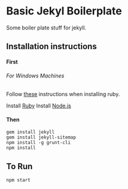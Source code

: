 # Basic Jekyl Boilerplate

Some boiler plate stuff for jekyll.

## Installation instructions

#### First

###### For Windows Machines

Follow [these](http://jekyll-windows.juthilo.com/) instructions when installing ruby.

Install [Ruby](https://www.ruby-lang.org/)
Install [Node.js](https://nodejs.org/)

#### Then
```
gem install jekyll
gem install jekyll-sitemap
npm install -g grunt-cli
npm install
```

## To Run

```
npm start
```
